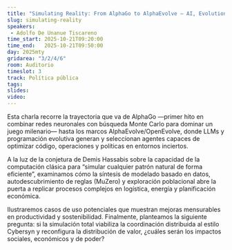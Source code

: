 ```yaml
---
title: "Simulating Reality: From AlphaGo to AlphaEvolve — AI, Evolution & Economic Futures"
slug: simulating-reality
speakers:
 - Adolfo De Unanue Tiscareno
time_start: 2025-10-21T09:20:00
time_end:   2025-10-21T09:50:00
day: 2025mty
gridarea: "3/2/4/6"
room: Auditorio
timeslot: 3
track: Política pública
tags:
slides: 
video: 
---
```


Esta charla recorre la trayectoria que va de AlphaGo —primer hito en combinar redes neuronales con búsqueda Monte Carlo para dominar un juego milenario— hasta los marcos AlphaEvolve/OpenEvolve, donde LLMs y programación evolutiva generan y seleccionan agentes capaces de optimizar código, operaciones y políticas en entornos inciertos.

A la luz de la conjetura de Demis Hassabis sobre la capacidad de la computación clásica para “simular cualquier patrón natural de forma eficiente”, examinamos cómo la síntesis de modelado basado en datos, autodescubrimiento de reglas (MuZero) y exploración poblacional abre la puerta a replicar procesos complejos en logística, energía y planificación económica.

Ilustraremos casos de uso potenciales que muestran mejoras mensurables en productividad y sostenibilidad. Finalmente, planteamos la siguiente pregunta: si la simulación total viabiliza la coordinación distribuida al estilo Cybersyn y reconfigura la distribución de valor, ¿cuáles serán los impactos sociales, económicos y de poder?